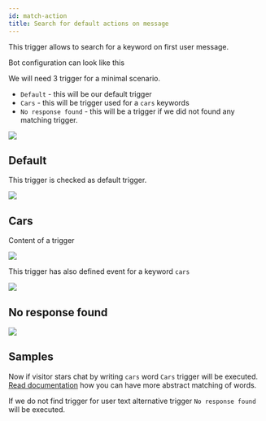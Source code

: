```yaml
---
id: match-action
title: Search for default actions on message
---
```


This trigger allows to search for a keyword on first user message.

Bot configuration can look like this

We will need 3 trigger for a minimal scenario.

* `Default` - this will be our default trigger
* `Cars` - this will be trigger used for a `cars` keywords
* `No response found` - this will be a trigger if we did not found any matching trigger.

![](/img/bot/match-triggers.png)

## Default

This trigger is checked as default trigger.

![](/img/bot/default-search-actions.png)

## Cars

Content of a trigger

![](/img/bot/match-actions-cars.png)

This trigger has also defined event for a keyword `cars`

![](/img/bot/cars-event.png)

## No response found

![](/img/bot/no-response-found.png)

## Samples

Now if visitor stars chat by writing `cars` word `Cars` trigger will be executed. [Read documentation](bot/triggers.md) how you can have more abstract matching of words.

If we do not find trigger for user text alternative trigger `No response found` will be executed.